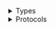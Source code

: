 <details>
<summary>Types</summary>

  - [TranscribeStreamingClient](/aws-sdk-swift/reference/0.x/AWSTranscribeStreaming/TranscribeStreamingClient)
  - [TranscribeStreamingClient.TranscribeStreamingClientConfiguration](/aws-sdk-swift/reference/0.x/AWSTranscribeStreaming/TranscribeStreamingClient.TranscribeStreamingClientConfiguration)
  - [TranscribeStreamingClientLogHandlerFactory](/aws-sdk-swift/reference/0.x/AWSTranscribeStreaming/TranscribeStreamingClientLogHandlerFactory)
  - [TranscribeStreamingClientTypes](/aws-sdk-swift/reference/0.x/AWSTranscribeStreaming/TranscribeStreamingClientTypes)

</details>

<details>
<summary>Protocols</summary>

  - [TranscribeStreamingClientProtocol](/aws-sdk-swift/reference/0.x/AWSTranscribeStreaming/TranscribeStreamingClientProtocol)

</details>
